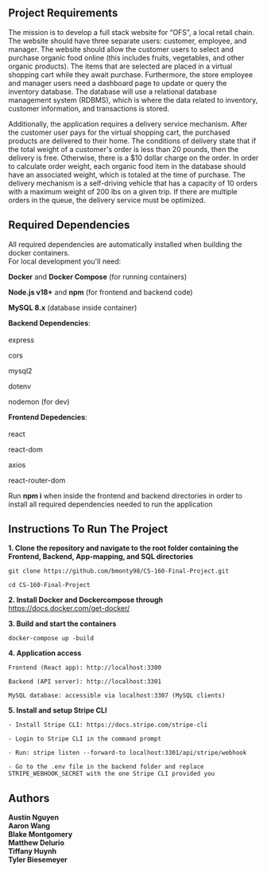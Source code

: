 ## Project Requirements
The mission is to develop a full stack website for “OFS”, a local retail chain. The website should have three separate users: customer, employee, and manager. The website should allow the customer users to select and purchase organic food online (this includes fruits, vegetables, and other organic products). The items that are selected are placed in a virtual shopping cart while they await purchase. Furthermore, the store employee and manager users need a dashboard page to update or query the inventory database.  The database will use a relational database management system (RDBMS), which is where the data related to inventory, customer information, and transactions is stored.

 Additionally, the application requires a delivery service mechanism. After the customer user pays for the virtual shopping cart, the purchased products are delivered to their home. The conditions of delivery state that if the total weight of a customer's order is less than 20 pounds, then the delivery is free. Otherwise, there is a $10 dollar charge on the order. In order to calculate order weight, each organic food item in the database should have an associated weight, which is totaled at the time of purchase. The delivery mechanism is a self-driving vehicle that has a capacity of 10 orders with a maximum weight of 200 lbs on a given trip. If there are multiple orders in the queue, the delivery service must be optimized. 

## Required Dependencies
All required dependencies are automatically installed when building the docker containers. <br />
For local development you'll need: <br />

**Docker** and **Docker Compose** (for running containers)

**Node.js v18+** and **npm** (for frontend and backend code)

**MySQL 8.x** (database inside container)

**Backend Dependencies**: <br /><br />
express

cors

mysql2

dotenv

nodemon (for dev)

**Frontend Depedencies**: <br /><br />
react

react-dom

axios

react-router-dom

Run **npm i** when inside the frontend and backend directories in order to install all required dependencies needed to run the application
## Instructions To Run The Project
**1. Clone the repository and navigate to the root folder containing the Frontend, Backend, App-mapping, and SQL directories**
```
git clone https://github.com/bmonty98/CS-160-Final-Project.git

cd CS-160-Final-Project
```
**2. Install Docker and Dockercompose through** https://docs.docker.com/get-docker/

**3. Build and start the containers**
```
docker-compose up -build
```
**4. Application access** <br />
```
Frontend (React app): http://localhost:3300

Backend (API server): http://localhost:3301

MySQL database: accessible via localhost:3307 (MySQL clients)
```
**5. Install and setup Stripe CLI**
```
- Install Stripe CLI: https://docs.stripe.com/stripe-cli

- Login to Stripe CLI in the command prompt
  
- Run: stripe listen --forward-to localhost:3301/api/stripe/webhook

- Go to the .env file in the backend folder and replace STRIPE_WEBHOOK_SECRET with the one Stripe CLI provided you

```

## Authors
**Austin Nguyen** <br />
**Aaron Wang** <br />
**Blake Montgomery** <br />
**Matthew Delurio** <br />
**Tiffany Huynh** <br />
**Tyler Biesemeyer** <br />
